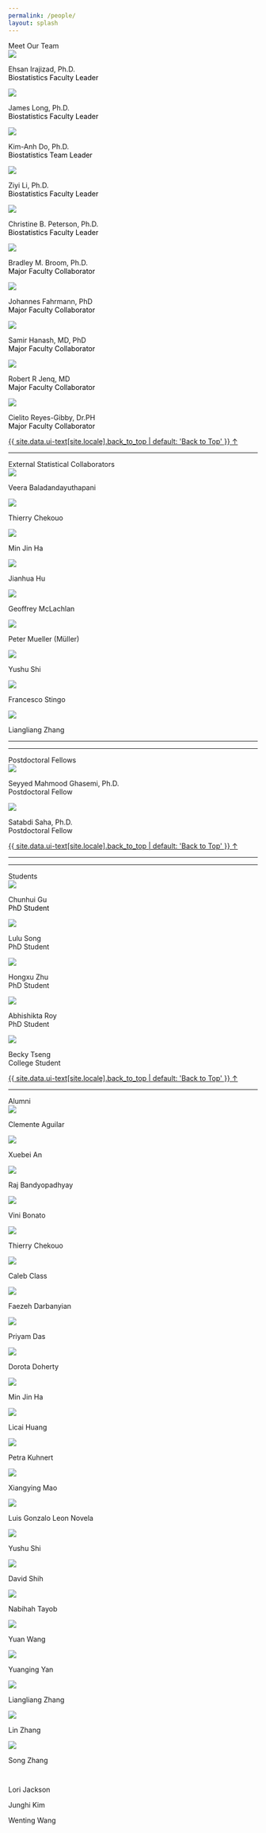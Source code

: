 ```yaml
---
permalink: /people/
layout: splash
---
```


<div class="responsive-container-block outer-container">
  <div class="responsive-container-block inner-container">
    <div class="text-blk section-head-text" style="margin-top:1em;">
      Meet Our Team
    </div>
    <!-- First row -->
    <div class="responsive-container-block">
          <div class="responsive-cell-block wk-desk-3 wk-ipadp-3 wk-tab-6 wk-mobile-12 team-card-container">
        <div class="team-card">
          <div class="img-wrapper">
            <img class="team-img" src="../assets/images/people/ehsanI.JPG">
          </div>
          <p class="text-blk name" style="margin-top:1em;">
            Ehsan Irajizad, Ph.D.
          </p>
          <p class="text-blk position" style="margin-top:-1em;">
          <a href="../assets/EhsanIrajizadCV.pdf" target="_blank" style="text-decoration: none; color: black;">
            Biostatistics Faculty Leader
          </a>
          </p>
          <div class="social-media-links">
            <a href="mailto:EIrajizad@mdanderson.org" target="_blank">
              <i class="fa fa-envelope" style="color: #000000;"></i>
            </a>
            <a href="https://faculty.mdanderson.org/profiles/ehsan_irajizad.html" target="_blank">
              <i class="fa fa-link" style="color: #000000;"></i>
            </a>
          </div>
        </div>
      </div>
      <div class="responsive-cell-block wk-desk-3 wk-ipadp-3 wk-tab-6 wk-mobile-12 team-card-container">
        <div class="team-card">
          <div class="img-wrapper">
            <img class="team-img" src="../assets/images/people/jamesL.JPG">
          </div>
          <p class="text-blk name" style="margin-top:1em;">
            James Long, Ph.D.
          </p>
          <p class="text-blk position" style="margin-top:-1em;">
          <a href="https://faculty.mdanderson.org/profiles/james_long.html" target="_blank" style="text-decoration: none; color: black;">
            Biostatistics Faculty Leader
          </a>
          </p>
          <div class="social-media-links">
            <a href="mailto:JPLong@mdanderson.org" target="_blank">
              <i class="fa fa-envelope" style="color: #000000;"></i>
            </a>
            <a href="https://longjp.github.io/" target="_blank">
              <i class="fa fa-link" style="color: #000000;"></i>
            </a>
          </div>
        </div>
      </div>
      <div class="responsive-cell-block wk-desk-3 wk-ipadp-3 wk-tab-6 wk-mobile-12 team-card-container">
                  <div class="team-card">
                    <div class="img-wrapper">
                      <img class="team-img" src="https://raw.githubusercontent.com/KimAnhDoMDA/COSBO/master/assets/images/people/KDoHeadshot.jpg">
                    </div>
                    <p class="text-blk name" style="margin-top:1em;">
                      Kim-Anh Do, Ph.D.
                    </p>
                    <p class="text-blk position" style="margin-top:-1em;">
                    <a href="https://faculty.mdanderson.org/profiles/kim-anh_do.html" target="_blank" style="text-decoration: none; color: black;">
                      Biostatistics Team Leader
                    </a>
                    </p>
                    <div class="social-media-links1">
                      <a href="mailto:kim@mdanderson.org" target="_blank">
                        <i class="fa fa-envelope" style="color: #000000;"></i>
                      </a>
                      <a href="https://www.linkedin.com/in/kim-anh-do-35b31463/" target="_blank">
                        <i class="fab fa-linkedin" style="color: #000000;"></i>
                      </a>
                      <a href="https://faculty.mdanderson.org/profiles/kim-anh_do.html" target="_blank">
                        <i class="fa fa-link" style="color: #000000;"></i>
                      </a>
                      <a href="https://scholar.google.com/citations?user=Ixr1k3gAAAAJ&hl=en" target="_blank">
                        <i class="fab fa-google" style="color: #000000;"></i>
                      </a>
                    </div>
                  </div>
                </div>
      <div class="responsive-cell-block wk-desk-3 wk-ipadp-3 wk-tab-6 wk-mobile-12 team-card-container">
        <div class="team-card">
          <div class="img-wrapper">
            <img class="team-img" src="../assets/images/people/ziyiL.JPG">
          </div>
          <p class="text-blk name" style="margin-top:1em;">
            Ziyi Li, Ph.D.
          </p>
          <p class="text-blk position" style="margin-top:-1em;">
          <a href="https://faculty.mdanderson.org/profiles/ziyi_li.html" target="_blank" style="text-decoration: none; color: black;">
            Biostatistics Faculty Leader
          </a>
          </p>
          <div class="social-media-links">
            <a href="mailto:zli16@mdanderson.org" target="_blank">
              <i class="fa fa-envelope" style="color: #000000;"></i>
            </a>
            <a href="https://ziyili20.github.io/" target="_blank">
              <i class="fa fa-link" style="color: #000000;"></i>
            </a>
          </div>
        </div>
      </div>
      <div class="responsive-cell-block wk-desk-3 wk-ipadp-3 wk-tab-6 wk-mobile-12 team-card-container">
        <div class="team-card">
          <div class="img-wrapper">
            <img class="team-img" src="../assets/images/people/christineP.JPG">
          </div>
          <p class="text-blk name" style="margin-top:1em;">
            Christine B. Peterson, Ph.D.
          </p>
          <p class="text-blk position" style="margin-top:-1em;">
          <a href="https://faculty.mdanderson.org/profiles/christine_peterson.html" target="_blank" style="text-decoration: none; color: black;">
            Biostatistics Faculty Leader
          </a>
          </p>
          <div class="social-media-links">
            <a href="mailto:cbpeterson@mdanderson.org" target="_blank">
              <i class="fa fa-envelope" style="color: #000000;"></i>
            </a>
            <a href="https://odin.mdacc.tmc.edu/~cbpeterson/index.html" target="_blank">
              <i class="fa fa-link" style="color: #000000;"></i>
            </a>
          </div>
        </div>
      </div>
    </div>
  </div>
</div>
  <!-- End First row -->
  <!-- Second Row Start-->
<div class="responsive-container-block">
    <div class="responsive-cell-block wk-desk-3 wk-ipadp-3 wk-tab-6 wk-mobile-12 team-card-container">
          <div class="team-card">
              <div class="img-wrapper">
                <img class="team-img" src="../assets/images/people/bradleyB.JPG">
              </div>
                <p class="text-blk name" style="margin-top:1em;">
                  Bradley M. Broom, Ph.D.
                </p>
                <p class="text-blk position" style="margin-top:-1em;">
                  <a href="https://faculty.mdanderson.org/profiles/bradley_broom.html" target="_blank" style="text-decoration: none; color: black;">
                    Major Faculty Collaborator
                  </a>
                </p>
                <div class="social-media-links1">
                  <a href="mailto:bmbroom@mdanderson.org" target="_blank">
                    <i class="fa fa-envelope" style="color: #000000;"></i>
                  </a>
                  <a href="https://odin.mdacc.tmc.edu/~bmbroom/" target="_blank">
                    <i class="fa fa-link" style="color: #000000;"></i>
                  </a>
                  <a href="https://www.linkedin.com/in/bradley-broom-6546377" target="_blank">
                    <i class="fab fa-linkedin" style="color: #000000;"></i>
                  </a>
                </div>
            </div>
      </div>
      <div class="responsive-cell-block wk-desk-3 wk-ipadp-3 wk-tab-6 wk-mobile-12 team-card-container">
        <div class="team-card">
            <div class="img-wrapper">
              <img class="team-img" src="../assets/images/people/johannesF.JPG">
            </div>
            <p class="text-blk name" style="margin-top:1em;">
              Johannes Fahrmann, PhD
            </p>
            <p class="text-blk position" style="margin-top:-1em;">
            <a href="https://faculty.mdanderson.org/profiles/johannes_fahrmann.html" target="_blank" style="text-decoration: none; color: black;">
              Major Faculty Collaborator
            </a>
            </p>
            <div class="social-media-links">
              <a href="JFFahrmann@mdanderson.org" target="_blank">
                <i class="fa fa-envelope" style="color: #000000;"></i>
              </a>
              <a href="https://mdanderson.elsevierpure.com/en/persons/johannes-francois-fahrmann" target="_blank">
                <i class="fa fa-link" style="color: #000000;"></i>
              </a>
            </div>
          </div>
      </div>
      <div class="responsive-cell-block wk-desk-3 wk-ipadp-3 wk-tab-6 wk-mobile-12 team-card-container">
          <div class="team-card">
              <div class="img-wrapper">
                <img class="team-img" src="../assets/images/people/samH.JPG">
              </div>
              <p class="text-blk name" style="margin-top:1em;">
                Samir Hanash, MD, PhD
              </p>
              <p class="text-blk position" style="margin-top:-1em;">
              <a href="https://faculty.mdanderson.org/profiles/samir_hanash.html" target="_blank" style="text-decoration: none; color: black;">
                Major Faculty Collaborator
              </a>
              </p>
              <div class="social-media-links">
                <a href="shanash@mdanderson.org" target="_blank">
                  <i class="fa fa-envelope" style="color: #000000;"></i>
                </a>
                <a href="https://mdanderson.elsevierpure.com/en/persons/samir-hanash" target="_blank">
                  <i class="fa fa-link" style="color: #000000;"></i>
                </a>
              </div>
            </div>
        </div>
        <div class="responsive-cell-block wk-desk-3 wk-ipadp-3 wk-tab-6 wk-mobile-12 team-card-container">
            <div class="team-card">
                <div class="img-wrapper">
                  <img class="team-img" src="../assets/images/people/robertJ.JPG">
                </div>
                <p class="text-blk name" style="margin-top:1em;">
                  Robert R Jenq, MD
                </p>
                <p class="text-blk position" style="margin-top:-1em;">
                <a href="https://faculty.mdanderson.org/profiles/robert_jenq.html" target="_blank" style="text-decoration: none; color: black;">
                  Major Faculty Collaborator
                </a>
                </p>
                <div class="social-media-links">
                  <a href="rrjenq@mdanderson.org" target="_blank">
                    <i class="fa fa-envelope" style="color: #000000;"></i>
                  </a>
                  <a href="https://www.mdanderson.org/research/departments-labs-institutes/labs/jenq-laboratory.html" target="_blank">
                    <i class="fa fa-link" style="color: #000000;"></i>
                  </a>
                </div>
              </div>
          </div>
          <div class="responsive-cell-block wk-desk-3 wk-ipadp-3 wk-tab-6 wk-mobile-12 team-card-container">
            <div class="team-card">
                <div class="img-wrapper">
                  <img class="team-img" src="../assets/images/people/cielitoR.JPG">
                </div>
                <p class="text-blk name" style="margin-top:1em;">
                  Cielito Reyes-Gibby, Dr.PH
                </p>
                <p class="text-blk position" style="margin-top:-1em;">
                <a href="https://faculty.mdanderson.org/profiles/cielito_c_reyes-gibby.html" target="_blank" style="text-decoration: none; color: black;">
                  Major Faculty Collaborator
                </a>
                </p>
                <div class="social-media-links">
                  <a href="mailto:creyes@mdanderson.org" target="_blank">
                    <i class="fa fa-envelope" style="color: #000000;"></i>
                  </a>
                  <a href="https://profiles.viictr.org/display/12583737" target="_blank">
                    <i class="fa fa-link" style="color: #000000;"></i>
                  </a>
                </div>
              </div>
          </div>
    </div>   
  <a href="#" class="back-to-top">{{ site.data.ui-text[site.locale].back_to_top | default: 'Back to Top' }} &uarr;</a>

<!-- Start Third row-->
<hr>
<div class="responsive-container-block outer-container">
  <div class="responsive-container-block inner-container">
    <div class="text-blk section-head-text" style="margin-top:1em;">
      External Statistical Collaborators
    </div>
  <div class="responsive-container-block">
    <div class="responsive-cell-block wk-desk-3 wk-ipadp-3 wk-tab-6 wk-mobile-12 team-card-container">
        <div class="team-card">
          <div class="img-wrapper">
            <img class="team-img" src="../assets/images/people/VeeraB.jpg">
          </div>
          <p class="text-blk name" style="margin-top:1em;">
            Veera Baladandayuthapani
          </p>
          <div class="social-media-links">
            <a href="https://sph.umich.edu/faculty-profiles/baladandayuthapani-veerabhadran.html" target="_blank">
              <i class="fa fa-link" style="color: #000000;"></i>
            </a>
          </div>
        </div>
      </div>
    <div class="responsive-cell-block wk-desk-3 wk-ipadp-3 wk-tab-6 wk-mobile-12 team-card-container">
        <div class="team-card">
          <div class="img-wrapper">
            <img class="team-img" src="../assets/images/alumni/9.jpg">
          </div>
          <p class="text-blk name" style="margin-top:1em;">
            Thierry Chekouo
          </p>
          <div class="social-media-links">
            <a href="https://directory.sph.umn.edu/bio/sph-a-z/thierry-chekouo" target="_blank">
              <i class="fa fa-link" style="color: #000000;"></i>
            </a>
          </div>
        </div>
      </div>
      <div class="responsive-cell-block wk-desk-3 wk-ipadp-3 wk-tab-6 wk-mobile-12 team-card-container">
          <div class="team-card">
            <div class="img-wrapper">
              <img class="team-img" src="../assets/images/alumni/1.jpg">
            </div>
            <p class="text-blk name" style="margin-top:1em;">
              Min Jin Ha
            </p>
            <div class="social-media-links">
              <a href="https://sites.google.com/view/minjinha/home" target="_blank">
                <i class="fa fa-link" style="color: #000000;"></i>
              </a>
            </div>
          </div>
        </div>
      <div class="responsive-cell-block wk-desk-3 wk-ipadp-3 wk-tab-6 wk-mobile-12 team-card-container">
        <div class="team-card">
          <div class="img-wrapper">
            <img class="team-img" src="../assets/images/people/jianhuaH.jpg">
          </div>
          <p class="text-blk name" style="margin-top:1em;">
            Jianhua Hu
          </p>
          <div class="social-media-links">
            <a href="https://www.publichealth.columbia.edu/profile/jianhua-hu-phd" target="_blank">
              <i class="fa fa-link" style="color: #000000;"></i>
            </a>
          </div>
        </div>
      </div>
    </div>
  <div class="responsive-container-block">
  <div class="responsive-cell-block wk-desk-3 wk-ipadp-3 wk-tab-6 wk-mobile-12 team-card-container">
            <div class="team-card">
                <div class="img-wrapper">
                  <img class="team-img" src="../assets/images/people/geoffMcLachlan.JPG">
                </div>
                <p class="text-blk name" style="margin-top:1em;">
                  Geoffrey McLachlan
                </p>
                <div class="social-media-links">
                  <a href="g.mclachlan@uq.edu.au" target="_blank">
                    <i class="fa fa-envelope" style="color: #000000;"></i>
                  </a>
                  <a href="https://smp.uq.edu.au/profile/246/geoffrey-mclachlan" target="_blank">
                    <i class="fa fa-link" style="color: #000000;"></i>
                  </a>
                </div>
              </div>
          </div>
      <div class="responsive-cell-block wk-desk-3 wk-ipadp-3 wk-tab-6 wk-mobile-12 team-card-container">
        <div class="team-card">
          <div class="img-wrapper">
            <img class="team-img" src="../assets/images/people/peterM.JPG">
          </div>
          <p class="text-blk name" style="margin-top:1em;">
            Peter Mueller (Müller)
          </p>
          <div class="social-media-links">
            <a href="https://www.ma.utexas.edu/component/cobalt/item/15-mathematics/364-mueller-peter?Itemid=1259" target="_blank">
              <i class="fa fa-link" style="color: #000000;"></i>
            </a>
          </div>
        </div>
      </div>
      <div class="responsive-cell-block wk-desk-3 wk-ipadp-3 wk-tab-6 wk-mobile-12 team-card-container">
        <div class="team-card">
          <div class="img-wrapper">
            <img class="team-img" src="../assets/images/alumni/2.jpg">
          </div>
          <p class="text-blk name" style="margin-top:1em;">
            Yushu Shi
          </p>
          <div class="social-media-links">
            <a href="https://www.linkedin.com/in/yushushi" target="_blank">
              <i class="fa fa-link" style="color: #000000;"></i>
            </a>
          </div>
        </div>
      </div>
    <div class="responsive-cell-block wk-desk-3 wk-ipadp-3 wk-tab-6 wk-mobile-12 team-card-container">
        <div class="team-card">
          <div class="img-wrapper">
            <img class="team-img" src="../assets/images/people/francescoS.jpg">
          </div>
          <p class="text-blk name" style="margin-top:1em;">
            Francesco Stingo
          </p>
          <div class="social-media-links">
            <a href="https://sites.google.com/site/fcstingo/" target="_blank">
              <i class="fa fa-link" style="color: #000000;"></i>
            </a>
          </div>
        </div>
      </div>
    <div class="responsive-cell-block wk-desk-3 wk-ipadp-3 wk-tab-6 wk-mobile-12 team-card-container">
        <div class="team-card">
          <div class="img-wrapper">
            <img class="team-img" src="../assets/images/alumni/3.jpg">
          </div>
          <p class="text-blk name" style="margin-top:1em;">
            Liangliang Zhang
          </p>
          <div class="social-media-links">
            <a href="https://case.edu/medicine/pqhs/about/people/primary-faculty/liangliang-lyons-zhang" target="_blank">
              <i class="fa fa-link" style="color: #000000;"></i>
            </a>
          </div>
        </div>
      </div>
    </div>
  </div>
</div>
<!--End Third Row-->
<!-- Start Fourth Row-->
  <hr>
<div class="responsive-container-block outer-container">
  <div class="responsive-container-block inner-container">
  <hr>
      <div class="text-blk section-head-text">
        Postdoctoral Fellows
      </div>
        <div class="responsive-container-block">
            <div class="responsive-cell-block wk-desk-3 wk-ipadp-3 wk-tab-6 wk-mobile-12 team-card-container">
                <div class="team-card">
                  <div class="img-wrapper">
                    <img class="team-img" src="../assets/images/people/mahmoodG.JPG">
                  </div>
                  <p class="text-blk name" style="margin-top:1em;">
                    Seyyed Mahmood Ghasemi, Ph.D.
                  </p>
                  <p class="text-blk position" style="margin-top:-1em;">
                    Postdoctoral Fellow
                  </p>
                  <div class="social-media-links">
                    <a href="mailto:SGhasemi@mdanderson.org" target="_blank">
                    <i class="fa fa-envelope" style="color: #000000;"></i>
                    </a>
                    <a href="https://www.linkedin.com/in/smahmoodghasemi/" target="_blank">
                    <i class="fab fa-linkedin" style="color: #000000;"></i>
                    </a>
                  </div>
                </div>
              </div>
          <div class="responsive-cell-block wk-desk-3 wk-ipadp-3 wk-tab-6 wk-mobile-12 team-card-container">
            <div class="team-card">
              <div class="img-wrapper">
                <img class="team-img" src="../assets/images/people/satabdiS.JPG">
              </div>
              <p class="text-blk name" style="margin-top:1em;">
                Satabdi Saha, Ph.D.
              </p>
              <p class="text-blk position" style="margin-top:-1em;">
                Postdoctoral Fellow
              </p>
              <div class="social-media-links">
                <a href="mailto:SSaha1@mdanderson.org" target="_blank">
                  <i class="fa fa-envelope" style="color: #000000;"></i>
                </a>
                <a href="https://www.linkedin.com/in/satabdi-saha-886aaa29/" target="_blank">
                <i class="fab fa-linkedin" style="color: #000000;"></i>
                </a>
              </div>
            </div>
        </div>
    </div>
  </div>
</div>
  <!-- End Third Row -->
<a href="#" class="back-to-top">{{ site.data.ui-text[site.locale].back_to_top | default: 'Back to Top' }} &uarr;</a>
  <!-- Start Fourth row -->
<hr>
<div class="responsive-container-block outer-container">
  <div class="responsive-container-block inner-container">
    <hr>
      <div class="text-blk section-head-text">
        Students
      </div>
      <div class="responsive-container-block">
        <div class="responsive-cell-block wk-desk-3 wk-ipadp-3 wk-tab-6 wk-mobile-12 team-card-container">
          <div class="team-card">
            <div class="img-wrapper">
              <img class="team-img" src="../assets/images/people/chunhuiG.JPG">
            </div>
            <p class="text-blk name" style="margin-top:1em;">
              Chunhui Gu
            </p>
            <p class="text-blk position" style="margin-top:-1em;">
              <a href="../assets/chunhuiGuCV.pdf" target="_blank" style="text-decoration: none; color: black;"> 
                PhD Student
              </a>
            </p>
            <div class="social-media-links1">
              <a href="mailto:cgu3@mdanderson.org" target="_blank">
                <i class="fa fa-envelope" style="color: #000000;"></i>
              </a>
              <a href="https://fduguchunhui.github.io/" target="_blank">
                <i class="fa fa-link" style="color: #000000;"></i>
              </a>
              <a href="https://www.linkedin.com/in/chunhui-gu-60b524177/" target="_blank">
                <i class="fab fa-linkedin" style="color: #000000;"></i>
              </a>
              <a href="https://scholar.google.com/citations?user=xB7f1ycAAAAJ&hl=en" target="_blank">
                <i class="fab fa-google" style="color: #000000;"></i>
              </a>
              <a href="https://github.com/FDUguchunhui" target="_blank">
                <i class="fab fa-github" style="color: #000000;"></i>
              </a>
            </div>
          </div>
        </div>
        <div class="responsive-cell-block wk-desk-3 wk-ipadp-3 wk-tab-6 wk-mobile-12 team-card-container">
          <div class="team-card">
            <div class="img-wrapper">
              <img class="team-img" src="../assets/images/people/luluS.JPG">
            </div>
            <p class="text-blk name" style="margin-top:1em;">
              Lulu Song
            </p>
            <p class="text-blk position" style="margin-top:-1em;">
              PhD Student
            </p>
            <div class="social-media-links">
              <a href="mailto:LSong3@mdanderson.org" target="_blank">
                <i class="fa fa-envelope" style="color: #000000;"></i>
              </a>
              <a href="https://www.linkedin.com/in/lulu-song/" target="_blank">
                <i class="fab fa-linkedin" style="color: #000000;"></i>
              </a>
            </div>
          </div>
        </div>
        <div class="responsive-cell-block wk-desk-3 wk-ipadp-3 wk-tab-6 wk-mobile-12 team-card-container">
          <div class="team-card">
            <div class="img-wrapper">
              <img class="team-img" src="../assets/images/people/HongxuZ.JPG">
            </div>
            <p class="text-blk name" style="margin-top:1em;">
              Hongxu Zhu
            </p>
            <p class="text-blk position" style="margin-top:-1em;">
              PhD Student
            </p>
            <div class="social-media-links">
              <a href="mailto:Hongxu.Zhu@uth.tmc.edu" target="_blank">
                <i class="fa fa-envelope" style="color: #000000;"></i>
              </a>
            </div>
          </div>
        </div>
      </div>
<!-- End Fourth Row-->
<!-- Start Fifth Row-->
   <div class="responsive-container-block">
      <div class="responsive-cell-block wk-desk-3 wk-ipadp-3 wk-tab-6 wk-mobile-12 team-card-container">
        <div class="team-card">
          <div class="img-wrapper">
            <img class="team-img" src="../assets/images/people/aRoy.JPG">
          </div>
            <p class="text-blk name" style="margin-top:1em;">
              Abhishikta Roy
            </p>
            <p class="text-blk position" style="margin-top:-1em;">
              PhD Student
            </p>
            <div class="social-media-links">
              <a href="mailto:ARoy4@mdanderson.org" target="_blank">
                <i class="fa fa-envelope" style="color: #000000;"></i>
              </a>
            </div>
        </div>
      </div>
      <div class="responsive-cell-block wk-desk-3 wk-ipadp-3 wk-tab-6 wk-mobile-12 team-card-container">
        <div class="team-card">
          <div class="img-wrapper">
            <img class="team-img" src="../assets/images/people/beckyT.JPG">
          </div>
          <p class="text-blk name" style="margin-top:1em;">
            Becky Tseng
          </p>
          <p class="text-blk position" style="margin-top:-1em;">
            College Student
          </p>
          <div class="social-media-links3">
            <a href="mailto:btseng@mdanderson.org" target="_blank">
              <i class="fa fa-envelope" style="color: #000000;"></i>
            </a>
            <a href="https://www.beckytseng.com" target="_blank">
              <i class="fa fa-link" style="color: #000000;"></i>
            </a>
            <a href="https://www.linkedin.com/in/becky-tseng/" target="_blank">
              <i class="fab fa-linkedin" style="color: #000000;"></i>
            </a>
          </div>
        </div>
      </div>
    </div>
  </div>
</div>
<!--End Fifth Row -->
<a href="#" class="back-to-top">{{ site.data.ui-text[site.locale].back_to_top | default: 'Back to Top' }} &uarr;</a>
<hr>   
<div class="responsive-container-block outer-container">
  <div class="responsive-container-block inner-container">
      <div class="text-blk section-head-text" style="margin-top:1em;">
        Alumni
      </div>
      <div class="responsive-container-block">
        <div class="responsive-cell-block wk-desk-3 wk-ipadp-3 wk-tab-6 wk-mobile-12 team-card-container">
          <div class="team-card">
            <div class="img-wrapper">
              <img class="team-img" src="../assets/images/alumni/clementeA.JPG">
            </div>
            <p class="text-blk name" style="margin-top:1em;">
              Clemente Aguilar
            </p>
            <div class="social-media-links">
              <a href="https://www.linkedin.com/in/clementeaguilar/" target="_blank">
                <i class="fa fa-link" style="color: #000000;"></i>
              </a>
            </div>
          </div>
        </div>
        <div class="responsive-cell-block wk-desk-3 wk-ipadp-3 wk-tab-6 wk-mobile-12 team-card-container">
          <div class="team-card">
            <div class="img-wrapper">
              <img class="team-img" src="../assets/images/alumni/xuebeiA.JPG">
            </div>
            <p class="text-blk name" style="margin-top:1em;">
              Xuebei An
            </p>
          </div>
        </div>
        <div class="responsive-cell-block wk-desk-3 wk-ipadp-3 wk-tab-6 wk-mobile-12 team-card-container">
          <div class="team-card">
            <div class="img-wrapper">
              <img class="team-img" src="../assets/images/alumni/22.jpg">
            </div>
            <p class="text-blk name" style="margin-top:1em;">
              Raj Bandyopadhyay
            </p>
            <div class="social-media-links">
              <a href="https://www.blackhat.com/us-14/speakers/Raj-Bandyopadhyay.html" target="_blank">
                <i class="fa fa-link" style="color: #000000;"></i>
              </a>
            </div>
          </div>
        </div>
        <div class="responsive-cell-block wk-desk-3 wk-ipadp-3 wk-tab-6 wk-mobile-12 team-card-container">
          <div class="team-card">
            <div class="img-wrapper">
              <img class="team-img" src="../assets/images/alumni/viniB.JPG">
            </div>
            <p class="text-blk name" style="margin-top:1em;">
              Vini Bonato
            </p>
            <div class="social-media-links">
              <a href="https://www.linkedin.com/in/vini-bonato-9a9032296/" target="_blank">
                <i class="fa fa-link" style="color: #000000;"></i>
              </a>
            </div>
          </div>
        </div>
        <div class="responsive-cell-block wk-desk-3 wk-ipadp-3 wk-tab-6 wk-mobile-12 team-card-container">
          <div class="team-card">
            <div class="img-wrapper">
              <img class="team-img" src="../assets/images/alumni/9.jpg">
            </div>
            <p class="text-blk name" style="margin-top:1em;">
              Thierry Chekouo
            </p>
            <div class="social-media-links">
              <a href="https://directory.sph.umn.edu/bio/sph-a-z/thierry-chekouo" target="_blank">
                <i class="fa fa-link" style="color: #000000;"></i>
              </a>
            </div>
          </div>
        </div>
      </div>
      <div class="responsive-container-block">
      <div class="responsive-cell-block wk-desk-3 wk-ipadp-3 wk-tab-6 wk-mobile-12 team-card-container">
          <div class="team-card">
            <div class="img-wrapper">
              <img class="team-img" src="../assets/images/alumni/5.jpg">
            </div>
            <p class="text-blk name" style="margin-top:1em;">
              Caleb Class
            </p>
            <div class="social-media-links">
              <a href="https://research.butler.edu/caleb-class-lab/caleb-class/" target="_blank">
                <i class="fa fa-link" style="color: #000000;"></i>
              </a>
            </div>
          </div>
        </div>
        <div class="responsive-cell-block wk-desk-3 wk-ipadp-3 wk-tab-6 wk-mobile-12 team-card-container">
          <div class="team-card">
            <div class="img-wrapper">
              <img class="team-img" src="../assets/images/alumni/6.jpg">
            </div>
            <p class="text-blk name" style="margin-top:1em;">
              Faezeh Darbanyian
            </p>
            <div class="social-media-links">
              <a href="https://www.linkedin.com/in/faezeh-darbaniyan-047b9098" target="_blank">
                <i class="fa fa-link" style="color: #000000;"></i>
              </a>
              <a href="https://scholar.google.com/citations?user=LnUCtngAAAAJ&hl=en&oi=ao" target="_blank">
                <i class="fab fa-google" style="color: #000000;"></i>
              </a>
            </div>
          </div>
        </div>
        <div class="responsive-cell-block wk-desk-3 wk-ipadp-3 wk-tab-6 wk-mobile-12 team-card-container">
          <div class="team-card">
            <div class="img-wrapper">
              <img class="team-img" src="../assets/images/alumni/4.jpg">
            </div>
            <p class="text-blk name" style="margin-top:1em;">
              Priyam Das
            </p>
            <div class="social-media-links">
              <a href="https://medschool.vcu.edu/about/portfolio/details/dasp4/" target="_blank">
                <i class="fa fa-link" style="color: #000000;"></i>
              </a>
            </div>
          </div>
        </div>
        <div class="responsive-cell-block wk-desk-3 wk-ipadp-3 wk-tab-6 wk-mobile-12 team-card-container">
          <div class="team-card">
            <div class="img-wrapper">
              <img class="team-img" src="../assets/images/alumni/24.jpg">
            </div>
            <p class="text-blk name" style="margin-top:1em;">
              Dorota Doherty
            </p>
            <div class="social-media-links">
              <a href="https://research-repository.uwa.edu.au/en/persons/dorota-doherty" target="_blank">
                <i class="fa fa-link" style="color: #000000;"></i>
              </a>
            </div>
          </div>
        </div>
        <div class="responsive-cell-block wk-desk-3 wk-ipadp-3 wk-tab-6 wk-mobile-12 team-card-container">
          <div class="team-card">
            <div class="img-wrapper">
              <img class="team-img" src="../assets/images/alumni/1.jpg">
            </div>
            <p class="text-blk name" style="margin-top:1em;">
              Min Jin Ha
            </p>
            <div class="social-media-links">
              <a href="https://sites.google.com/view/minjinha/home" target="_blank">
                <i class="fa fa-link" style="color: #000000;"></i>
              </a>
            </div>
          </div>
        </div>
      </div>
      <div class="responsive-container-block">
      <div class="responsive-cell-block wk-desk-3 wk-ipadp-3 wk-tab-6 wk-mobile-12 team-card-container">
            <div class="team-card">
              <div class="img-wrapper">
                <img class="team-img" src="../assets/images/alumni/8.jpg">
              </div>
              <p class="text-blk name" style="margin-top:1em;">
                Licai Huang
              </p>
              <div class="social-media-links">
                <a href="https://www.linkedin.com/in/licai-huang-b01bb1b2" target="_blank">
                  <i class="fa fa-link" style="color: #000000;"></i>
                </a>
              </div>
            </div>
          </div>
        <div class="responsive-cell-block wk-desk-3 wk-ipadp-3 wk-tab-6 wk-mobile-12 team-card-container">
          <div class="team-card">
            <div class="img-wrapper">
              <img class="team-img" src="../assets/images/alumni/25.jpg">
            </div>
            <p class="text-blk name" style="margin-top:1em;">
              Petra Kuhnert
            </p>
            <div class="social-media-links">
              <a href="https://people.csiro.au/K/P/Petra-Kuhnert" target="_blank">
                <i class="fa fa-link" style="color: #000000;"></i>
              </a>
            </div>
          </div>
        </div>
        <div class="responsive-cell-block wk-desk-3 wk-ipadp-3 wk-tab-6 wk-mobile-12 team-card-container">
          <div class="team-card">
            <div class="img-wrapper">
              <img class="team-img" src="../assets/images/alumni/17.jpg">
            </div>
            <p class="text-blk name" style="margin-top:1em;">
              Xiangying Mao
            </p>
            <div class="social-media-links">
              <a href="https://www.linkedin.com/in/xiangying-mao-2a03aba5" target="_blank">
                <i class="fa fa-link" style="color: #000000;"></i>
              </a>
            </div>
          </div>
        </div>
        <div class="responsive-cell-block wk-desk-3 wk-ipadp-3 wk-tab-6 wk-mobile-12 team-card-container">
          <div class="team-card">
            <div class="img-wrapper">
              <img class="team-img" src="../assets/images/alumni/20.jpg">
            </div>
            <p class="text-blk name" style="margin-top:1em;">
              Luis Gonzalo Leon Novela
            </p>
            <div class="social-media-links">
              <a href="https://www.linkedin.com/in/luis-leon-novelo-42b81231" target="_blank">
                <i class="fa fa-link" style="color: #000000;"></i>
              </a>
            </div>
          </div>
        </div>
      <div class="responsive-cell-block wk-desk-3 wk-ipadp-3 wk-tab-6 wk-mobile-12 team-card-container">
        <div class="team-card">
          <div class="img-wrapper">
            <img class="team-img" src="../assets/images/alumni/2.jpg">
          </div>
          <p class="text-blk name" style="margin-top:1em;">
            Yushu Shi
          </p>
          <div class="social-media-links">
            <a href="https://www.linkedin.com/in/yushushi" target="_blank">
              <i class="fa fa-link" style="color: #000000;"></i>
            </a>
          </div>
        </div>
      </div>
    </div>
    <div class="responsive-container-block">
        <div class="responsive-cell-block wk-desk-3 wk-ipadp-3 wk-tab-6 wk-mobile-12 team-card-container">
            <div class="team-card">
              <div class="img-wrapper">
                <img class="team-img" src="../assets/images/alumni/10.jpg">
              </div>
              <p class="text-blk name" style="margin-top:1em;">
                David Shih
              </p>
              <div class="social-media-links">
                <a href="https://hk.linkedin.com/in/davidjhshih" target="_blank">
                  <i class="fa fa-link" style="color: #000000;"></i>
                </a>
              </div>
            </div>
          </div>
        <div class="responsive-cell-block wk-desk-3 wk-ipadp-3 wk-tab-6 wk-mobile-12 team-card-container">
          <div class="team-card">
            <div class="img-wrapper">
              <img class="team-img" src="../assets/images/alumni/12.jpg">
            </div>
            <p class="text-blk name" style="margin-top:1em;">
              Nabihah Tayob
            </p>
            <div class="social-media-links">
              <a href="https://www.dfhcc.harvard.edu/insider/member-detail?tx_hcc_persondetail%5Baction%5D=show&tx_hcc_persondetail%5Bcontroller%5D=Person&tx_hcc_persondetail%5Bperson%5D=1552&cHash=0dfc96bc25b8363d733c4512de514627" target="_blank">
                <i class="fa fa-link" style="color: #000000;"></i>
              </a>
            </div>
          </div>
        </div>
        <div class="responsive-cell-block wk-desk-3 wk-ipadp-3 wk-tab-6 wk-mobile-12 team-card-container">
          <div class="team-card">
            <div class="img-wrapper">
              <img class="team-img" src="../assets/images/alumni/15.jpg">
            </div>
            <p class="text-blk name" style="margin-top:1em;">
              Yuan Wang
            </p>
            <div class="social-media-links">
              <a href="https://sc.edu/study/colleges_schools/public_health/faculty-staff/wang_yuan.php" target="_blank">
                <i class="fa fa-link" style="color: #000000;"></i>
              </a>
            </div>
          </div>
        </div>
        <div class="responsive-cell-block wk-desk-3 wk-ipadp-3 wk-tab-6 wk-mobile-12 team-card-container">
          <div class="team-card">
            <div class="img-wrapper">
              <img class="team-img" src="../assets/images/alumni/16.jpg">
            </div>
            <p class="text-blk name" style="margin-top:1em;">
              Yuanging Yan
            </p>
            <div class="social-media-links">
              <a href="https://www.feinberg.northwestern.edu/faculty-profiles/az/profile.html?xid=53252" target="_blank">
                <i class="fa fa-link" style="color: #000000;"></i>
              </a>
            </div>
          </div>
        </div>
      </div>
    <div class="responsive-container-block">
        <div class="responsive-cell-block wk-desk-3 wk-ipadp-3 wk-tab-6 wk-mobile-12 team-card-container">
          <div class="team-card">
            <div class="img-wrapper">
              <img class="team-img" src="../assets/images/alumni/3.jpg">
            </div>
            <p class="text-blk name" style="margin-top:1em;">
              Liangliang Zhang
            </p>
            <div class="social-media-links">
              <a href="https://case.edu/medicine/pqhs/about/people/primary-faculty/liangliang-lyons-zhang" target="_blank">
                <i class="fa fa-link" style="color: #000000;"></i>
              </a>
            </div>
          </div>
        </div>
        <div class="responsive-cell-block wk-desk-3 wk-ipadp-3 wk-tab-6 wk-mobile-12 team-card-container">
          <div class="team-card">
            <div class="img-wrapper">
              <img class="team-img" src="../assets/images/alumni/19.jpg">
            </div>
            <p class="text-blk name" style="margin-top:1em;">
              Lin Zhang
            </p>
            <div class="social-media-links">
              <a href="https://directory.sph.umn.edu/bio/sph-a-z/lin-zhang" target="_blank">
                <i class="fa fa-link" style="color: #000000;"></i>
              </a>
            </div>
          </div>
        </div>
        <div class="responsive-cell-block wk-desk-3 wk-ipadp-3 wk-tab-6 wk-mobile-12 team-card-container">
          <div class="team-card">
            <div class="img-wrapper">
              <img class="team-img" src="../assets/images/alumni/13.jpg">
            </div>
            <p class="text-blk name" style="margin-top:1em;">
              Song Zhang
            </p>
            <div class="social-media-links">
              <a href="https://profiles.utsouthwestern.edu/profile/97222/song-zhang.html" target="_blank">
                <i class="fa fa-link" style="color: #000000;"></i>
              </a>
            </div>
          </div>
        </div>
      </div>
    </div>
  </div>
<div class="responsive-container-block1">
  <div class="row-container" style="margin-top: 3em;">
    <p class="text-blk name" style="margin-right:5em;">Lori Jackson</p>
    <p class="text-blk name" style="margin-right:5em;">Junghi Kim</p>
    <p class="text-blk name" style="margin-right:5em;">Wenting Wang</p>
  </div>
</div>



